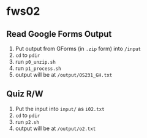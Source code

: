 # fws02

## Read Google Forms Output

1. Put output from GForms (in `.zip` form) into `/input`
2. `cd` to `pdir`
3. run `p0_unzip.sh`
4. run `p1_process.sh`
5. output will be at `/output/OS231_GH.txt` 

## Quiz R/W
1. Put the input into `input/` as `i02.txt`
2. `cd` to `pdir`
3. run `p2.sh`
3. output will be at `/output/o2.txt`